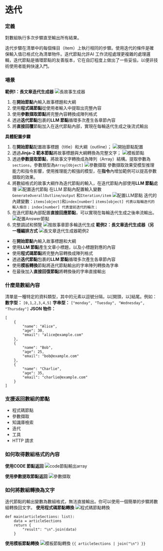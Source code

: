 # 迭代
### 定義
對數組執行多次步驟直至輸出所有結果。

迭代步驟在清單中的每個條目（item）上執行相同的步驟。使用迭代的條件是確保輸入值已格式化為清單物件。迭代節點允許AI 工作流程處理更複雜的處理邏輯，迭代節點是循環節點的友善版本，它在自訂程度上做出了一些妥協，以便非技術使用者能夠快速入門。
### 場景
**範例1：長文章迭代生成器**
![長故事生成器](長故事生成器.png)
1. 在**開始節點**內輸入故事標題和大綱
2. 使用**程式碼節點**從使用者輸入中提取出完整內容
3. 使用**參數擷取節點**將完整內容轉換成陣列格式
4. 透過**迭代節點**包裹的**LLM 節點**循環多次產生各章節內容
5. 將**直接回覆**節點加入在迭代節點內部，實現在每輪迭代生成之後流式輸出

**具體配置步驟**
1. 在**開始節點**配置故事標題（title）和大綱（outline）；
![開始節點配置](開始節點配置.png)
2. 透過**Jinja-2 範本節點**將故事標題與大綱轉換為完整文字；
![模板節點](模板節點.png)
3. 透過**參數提取節點**，將故事文字轉換成為陣列（Array）結構。提取參數為```sections```，參數類型為```Array[Object]```
![參數擷取](參數擷取.png)
參數擷取效果受模型推理能力和指令影響，使用推理能力較強的模型，在**指令**內增加範例可以提高參數擷取的效果。
4. 將數組格式的故事大綱作為迭代節點的輸入，在迭代節點內部使用**LLM 節點**處理
![配置迭代節點](配置迭代節點.png)
在LLM 節點內配置輸入變數```GenerateOverallOutline/output``` 和```Iteration/item```
![配置LLM節點](配置LLM節點.png)
迭代的內建變數：```items[object]```和```index[number]```
```items[object] 代表以每輪迭代的輸入條目；```
```index[number] 代表當前迭代的輪次；```
5. 在迭代節點內部配置**直接回應節點**，可以實現在每輪迭代生成之後串流輸出。
![配置Answer節點](配置Answer節點.png)
6. 完整調試和預覽
![按故事章節多輪迭代生成](按故事章節多輪迭代生成.png)
**範例2：長文章迭代生成器（另一種編排方式**
![長文章迭代生成器範例2](長文章迭代生成器範例2.png)
- 在**開始節點**內輸入故事標題和大綱
- 使用**LLM 節點**產生文章小標題，以及小標題對應的內容
- 使用**程式碼節點**將完整內容轉換成陣列格式
- 透過**迭代節點**包裹的**LLM 節點**循環多次產生各章節內容
- 使用**模板轉換**節點將迭代節點輸出的字串陣列轉換為字串
- 在最後加入**直接回復節點**將轉換後的字串直接輸出

### 什麼是數組內容
清單是一種特定的資料類型，其中的元素以逗號分隔，以[開頭，以]結尾。例如：
**數字型：**
```[0,1,2,3,4,5]```
**字串型：**
```["monday", "Tuesday", "Wednesday", "Thursday"]```
**JSON 物件：**
```
[
    {
        "name": "Alice",
        "age": 30,
        "email": "alice@example.com"
    },
    {
        "name": "Bob",
        "age": 25,
        "email": "bob@example.com"
    },
    {
        "name": "Charlie",
        "age": 35,
        "email": "charlie@example.com"
    }
]
```
### 支援返回數組的節點
- 程式碼節點
- 參數擷取
- 知識庫檢索
- 迭代
- 工具
- HTTP 請求

### 如何取得數組格式的內容
**使用CODE 節點返回**
![code節點輸出array](code節點輸出array.png)

**使用參數提取節點返回**
![參數擷取](參數擷取.png)
### 如何將數組轉換為文字
迭代節點的輸出變數為數組格式，無法直接輸出。你可以使用一個簡單的步驟將數組轉換回文字。
**使用程式碼節點轉換**
![程式碼節點轉換](程式碼節點轉換.png)
```
def main(articleSections: list):
    data = articleSections
    return {
        "result": "\n".join(data)
    }
```
**使用模板節點轉換**
![模板節點轉換](模板節點轉換.png)
```{{ articleSections | join("\n") }}```

